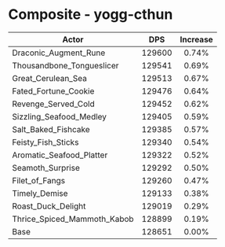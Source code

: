 # Composite - yogg-cthun
| Actor | DPS | Increase |
|---|:---:|:---:|
|Draconic_Augment_Rune|129600|0.74%|
|Thousandbone_Tongueslicer|129541|0.69%|
|Great_Cerulean_Sea|129513|0.67%|
|Fated_Fortune_Cookie|129476|0.64%|
|Revenge_Served_Cold|129452|0.62%|
|Sizzling_Seafood_Medley|129405|0.59%|
|Salt_Baked_Fishcake|129385|0.57%|
|Feisty_Fish_Sticks|129340|0.54%|
|Aromatic_Seafood_Platter|129322|0.52%|
|Seamoth_Surprise|129292|0.50%|
|Filet_of_Fangs|129260|0.47%|
|Timely_Demise|129133|0.38%|
|Roast_Duck_Delight|129019|0.29%|
|Thrice_Spiced_Mammoth_Kabob|128899|0.19%|
|Base|128651|0.00%|
